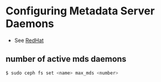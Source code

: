 # Configuring Metadata Server Daemons
- See [RedHat](https://access.redhat.com/documentation/en-us/red_hat_ceph_storage/3/html/ceph_file_system_guide/configuring-metadata-server-daemons)

## number of active mds daemons
```bash
$ sudo ceph fs set <name> max_mds <number>
```